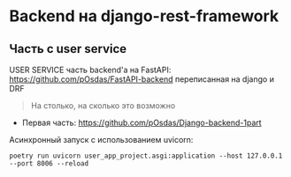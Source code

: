# Backend на django-rest-framework
## Часть с user service
USER SERVICE часть backend'a на FastAPI: https://github.com/pOsdas/FastAPI-backend переписанная на django и DRF
> На столько, на сколько это возможно

- Первая часть: https://github.com/pOsdas/Django-backend-1part

Асинхронный запуск с использованием uvicorn:
```shell
poetry run uvicorn user_app_project.asgi:application --host 127.0.0.1 --port 8006 --reload
```
